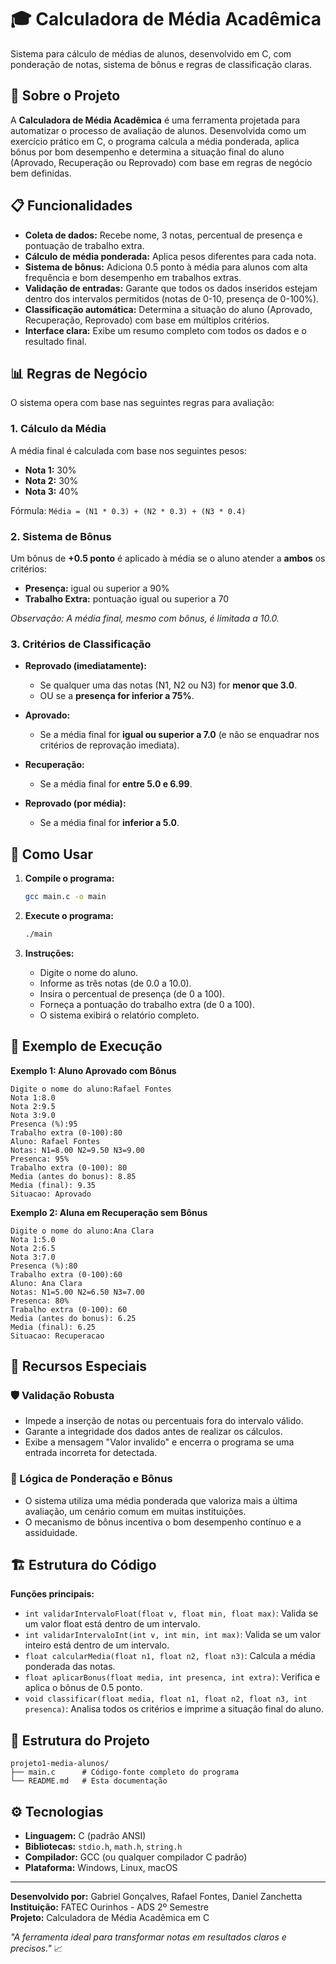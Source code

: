 # 🎓 Calculadora de Média Acadêmica

Sistema para cálculo de médias de alunos, desenvolvido em C, com ponderação de notas, sistema de bônus e regras de classificação claras.

## 🎯 Sobre o Projeto

A **Calculadora de Média Acadêmica** é uma ferramenta projetada para automatizar o processo de avaliação de alunos. Desenvolvida como um exercício prático em C, o programa calcula a média ponderada, aplica bônus por bom desempenho e determina a situação final do aluno (Aprovado, Recuperação ou Reprovado) com base em regras de negócio bem definidas.

## 📋 Funcionalidades

  - **Coleta de dados:** Recebe nome, 3 notas, percentual de presença e pontuação de trabalho extra.
  - **Cálculo de média ponderada:** Aplica pesos diferentes para cada nota.
  - **Sistema de bônus:** Adiciona 0.5 ponto à média para alunos com alta frequência e bom desempenho em trabalhos extras.
  - **Validação de entradas:** Garante que todos os dados inseridos estejam dentro dos intervalos permitidos (notas de 0-10, presença de 0-100%).
  - **Classificação automática:** Determina a situação do aluno (Aprovado, Recuperação, Reprovado) com base em múltiplos critérios.
  - **Interface clara:** Exibe um resumo completo com todos os dados e o resultado final.

## 📊 Regras de Negócio

O sistema opera com base nas seguintes regras para avaliação:

### 1\. Cálculo da Média

A média final é calculada com base nos seguintes pesos:

  - **Nota 1:** 30%
  - **Nota 2:** 30%
  - **Nota 3:** 40%

Fórmula: `Média = (N1 * 0.3) + (N2 * 0.3) + (N3 * 0.4)`

### 2\. Sistema de Bônus

Um bônus de **+0.5 ponto** é aplicado à média se o aluno atender a **ambos** os critérios:

  - **Presença:** igual ou superior a 90%
  - **Trabalho Extra:** pontuação igual ou superior a 70

*Observação: A média final, mesmo com bônus, é limitada a 10.0.*

### 3\. Critérios de Classificação

  - **Reprovado (imediatamente):**

      - Se qualquer uma das notas (N1, N2 ou N3) for **menor que 3.0**.
      - OU se a **presença for inferior a 75%**.

  - **Aprovado:**

      - Se a média final for **igual ou superior a 7.0** (e não se enquadrar nos critérios de reprovação imediata).

  - **Recuperação:**

      - Se a média final for **entre 5.0 e 6.99**.

  - **Reprovado (por média):**

      - Se a média final for **inferior a 5.0**.

## 🚀 Como Usar

1.  **Compile o programa:**

    ```bash
    gcc main.c -o main
    ```

2.  **Execute o programa:**

    ```bash
    ./main
    ```

3.  **Instruções:**

      - Digite o nome do aluno.
      - Informe as três notas (de 0.0 a 10.0).
      - Insira o percentual de presença (de 0 a 100).
      - Forneça a pontuação do trabalho extra (de 0 a 100).
      - O sistema exibirá o relatório completo.

## 📖 Exemplo de Execução

**Exemplo 1: Aluno Aprovado com Bônus**

```
Digite o nome do aluno:Rafael Fontes
Nota 1:8.0
Nota 2:9.5
Nota 3:9.0
Presenca (%):95
Trabalho extra (0-100):80
Aluno: Rafael Fontes
Notas: N1=8.00 N2=9.50 N3=9.00
Presenca: 95%
Trabalho extra (0-100): 80
Media (antes do bonus): 8.85
Media (final): 9.35
Situacao: Aprovado
```

**Exemplo 2: Aluna em Recuperação sem Bônus**

```
Digite o nome do aluno:Ana Clara
Nota 1:5.0
Nota 2:6.5
Nota 3:7.0
Presenca (%):80
Trabalho extra (0-100):60
Aluno: Ana Clara
Notas: N1=5.00 N2=6.50 N3=7.00
Presenca: 80%
Trabalho extra (0-100): 60
Media (antes do bonus): 6.25
Media (final): 6.25
Situacao: Recuperacao
```

## 🔧 Recursos Especiais

### 🛡️ Validação Robusta

  - Impede a inserção de notas ou percentuais fora do intervalo válido.
  - Garante a integridade dos dados antes de realizar os cálculos.
  - Exibe a mensagem "Valor invalido" e encerra o programa se uma entrada incorreta for detectada.

### 🧮 Lógica de Ponderação e Bônus

  - O sistema utiliza uma média ponderada que valoriza mais a última avaliação, um cenário comum em muitas instituições.
  - O mecanismo de bônus incentiva o bom desempenho contínuo e a assiduidade.

## 🏗️ Estrutura do Código

**Funções principais:**

  - `int validarIntervaloFloat(float v, float min, float max)`: Valida se um valor float está dentro de um intervalo.
  - `int validarIntervaloInt(int v, int min, int max)`: Valida se um valor inteiro está dentro de um intervalo.
  - `float calcularMedia(float n1, float n2, float n3)`: Calcula a média ponderada das notas.
  - `float aplicarBonus(float media, int presenca, int extra)`: Verifica e aplica o bônus de 0.5 ponto.
  - `void classificar(float media, float n1, float n2, float n3, int presenca)`: Analisa todos os critérios e imprime a situação final do aluno.

## 📂 Estrutura do Projeto

```
projeto1-media-alunos/
├── main.c      # Código-fonte completo do programa
└── README.md   # Esta documentação
```

## ⚙️ Tecnologias

  - **Linguagem:** C (padrão ANSI)
  - **Bibliotecas:** `stdio.h`, `math.h`, `string.h`
  - **Compilador:** GCC (ou qualquer compilador C padrão)
  - **Plataforma:** Windows, Linux, macOS

-----

**Desenvolvido por:** Gabriel Gonçalves, Rafael Fontes, Daniel Zanchetta
**Instituição:** FATEC Ourinhos - ADS 2º Semestre  
**Projeto:** Calculadora de Média Acadêmica em C

*"A ferramenta ideal para transformar notas em resultados claros e precisos."* 📈
